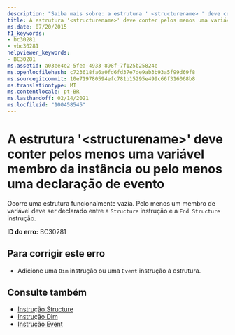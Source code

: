 ```yaml
---
description: "Saiba mais sobre: a estrutura ' <structurename> ' deve conter pelo menos uma variável de membro de instância ou declaração de evento"
title: A estrutura '<structurename>' deve conter pelos menos uma variável membro da instância ou pelo menos uma declaração de evento
ms.date: 07/20/2015
f1_keywords:
- bc30281
- vbc30281
helpviewer_keywords:
- BC30281
ms.assetid: a03ee4e2-5fea-4933-898f-7f125b25824e
ms.openlocfilehash: c723618fa6a0fd6fd37e7de9ab3b93a5f99d69f8
ms.sourcegitcommit: 10e719780594efc781b15295e499c66f316068b8
ms.translationtype: MT
ms.contentlocale: pt-BR
ms.lasthandoff: 02/14/2021
ms.locfileid: "100458545"
---
```

# <a name="structure-structurename-must-contain-at-least-one-instance-member-variable-or-event-declaration"></a>A estrutura '\<structurename>' deve conter pelos menos uma variável membro da instância ou pelo menos uma declaração de evento

Ocorre uma estrutura funcionalmente vazia. Pelo menos um membro de variável deve ser declarado entre a `Structure` instrução e a `End Structure` instrução.  
  
 **ID do erro:** BC30281  
  
## <a name="to-correct-this-error"></a>Para corrigir este erro  
  
- Adicione uma `Dim` instrução ou uma `Event` instrução à estrutura.  
  
## <a name="see-also"></a>Consulte também

- [Instrução Structure](../language-reference/statements/structure-statement.md)
- [Instrução Dim](../language-reference/statements/dim-statement.md)
- [Instrução Event](../language-reference/statements/event-statement.md)
